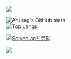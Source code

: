 <img src="https://capsule-render.vercel.app/api?type=waving&color=BDBDC8&height=150&section=header" />

![Anurag's GitHub stats](https://github-readme-stats.vercel.app/api?username=chanyun95&show_icons=true&theme=shadow_green)
<br>
![Top Langs](https://github-readme-stats.vercel.app/api/top-langs/?username=chanyun95&layout=compact)

[![Solved.ac프로필](http://mazassumnida.wtf/api/v2/generate_badge?boj={handle})](https://solved.ac/{handle})

<img src="https://capsule-render.vercel.app/api?type=waving&color=BDBDC8&height=150&section=footer" />

